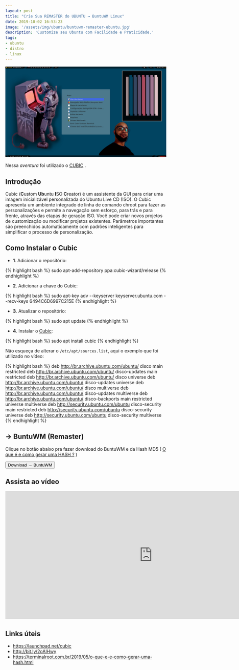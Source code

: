 ```yaml
---
layout: post
title: "Crie Sua REMASTER do UBUNTU → BuntuWM Linux"
date: 2019-10-02 16:53:23
image: '/assets/img/ubuntu/buntuwm-remaster-ubuntu.jpg'
description: 'Customize seu Ubuntu com Facilidade e Praticidade.'
tags:
- ubuntu
- distro
- linux
---
```


![Crie Sua REMASTER do UBUNTU → BuntuWM Linux](/assets/img/ubuntu/buntuwm-remaster-ubuntu.jpg "Crie Sua REMASTER do UBUNTU → BuntuWM Linux")

Nessa *aventura* foi utilizado o [CUBIC](https://launchpad.net/cubic) .

## Introdução

Cubic (**C**ustom **Ub**untu **I**SO **C**reator) é um assistente da GUI para criar uma imagem inicializável personalizada do Ubuntu Live CD (ISO). O Cubic apresenta um ambiente integrado de linha de comando chroot para fazer as personalizações e permite a navegação sem esforço, para trás e para frente, através das etapas de geração ISO. Você pode criar novos projetos de customização ou modificar projetos existentes. Parâmetros importantes são preenchidos automaticamente com padrões inteligentes para simplificar o processo de personalização.

## Como Instalar o Cubic

+ **1**. Adicionar o repositório:

{% highlight bash %}
sudo apt-add-repository ppa:cubic-wizard/release
{% endhighlight %}

+ **2**. Adicionar a chave do Cubic:

{% highlight bash %}
sudo apt-key adv --keyserver keyserver.ubuntu.com --recv-keys 6494C6D6997C215E
{% endhighlight %}

+ **3**. Atualizar o repositório:
 
{% highlight bash %}
sudo apt update
{% endhighlight %}

+ **4**. Instalar o [Cubic](https://launchpad.net/cubic):
 
{% highlight bash %}
sudo apt install cubic
{% endhighlight %}

Não esqueça de alterar o `/etc/apt/sources.list`, aqui o exemplo que foi utilizado no vídeo:

{% highlight bash %}
deb http://br.archive.ubuntu.com/ubuntu/ disco main restricted
deb http://br.archive.ubuntu.com/ubuntu/ disco-updates main restricted
deb http://br.archive.ubuntu.com/ubuntu/ disco universe
deb http://br.archive.ubuntu.com/ubuntu/ disco-updates universe
deb http://br.archive.ubuntu.com/ubuntu/ disco multiverse
deb http://br.archive.ubuntu.com/ubuntu/ disco-updates multiverse
deb http://br.archive.ubuntu.com/ubuntu/ disco-backports main restricted universe multiverse
deb http://security.ubuntu.com/ubuntu disco-security main restricted
deb http://security.ubuntu.com/ubuntu disco-security universe
deb http://security.ubuntu.com/ubuntu disco-security multiverse
{% endhighlight %}

## → BuntuWM (Remaster)

Clique no botão abaixo pra fazer download do BuntuWM e da Hash MD5 ( [O que é e como gerar uma HASH ?](https://terminalroot.com.br/2019/05/o-que-e-e-como-gerar-uma-hash.html) )

<div class="text-center">
	<p>
		<a href="http://bit.ly/2oAlHwy" style="cursor:pointer;">
			<strong><button class="btn-lg btn-success">Download → BuntuWM</button></strong>
		</a>
	</p>
</div>

<script async src="https://pagead2.googlesyndication.com/pagead/js/adsbygoogle.js"></script>
<!-- Informat  -->
<ins class="adsbygoogle"
     style="display:block"
     data-ad-client="ca-pub-2838251107855362"
     data-ad-slot="2327980059"
     data-ad-format="auto"
     data-full-width-responsive="true"></ins>
<script>
(adsbygoogle = window.adsbygoogle || []).push({});
</script>

## Assista ao vídeo

<iframe width="920" height="400" src="https://www.youtube.com/embed/4980zIQci8Q" frameborder="0" allow="accelerometer; autoplay; encrypted-media; gyroscope; picture-in-picture" allowfullscreen></iframe>

## Links úteis

+ <https://launchpad.net/cubic>
+ <http://bit.ly/2oAlHwy>
+ <https://terminalroot.com.br/2019/05/o-que-e-e-como-gerar-uma-hash.html>

    

